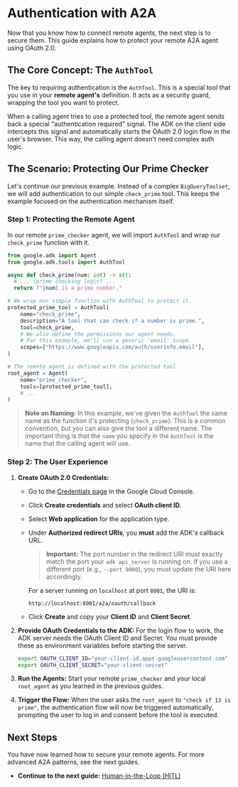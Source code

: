 # Authentication with A2A

Now that you know how to connect remote agents, the next step is to secure
them. This guide explains how to protect your remote A2A agent using OAuth 2.0.

## The Core Concept: The `AuthTool`

The key to requiring authentication is the `AuthTool`. This is a special tool
that you use in your **remote agent's** definition. It acts as a security
guard, wrapping the tool you want to protect.

When a calling agent tries to use a protected tool, the remote agent sends back
a special "authentication required" signal. The ADK on the client side
intercepts this signal and automatically starts the OAuth 2.0 login flow in the
user's browser. This way, the calling agent doesn't need complex auth logic.

## The Scenario: Protecting Our Prime Checker

Let's continue our previous example. Instead of a complex `BigQueryToolset`, we
will add authentication to our simple `check_prime` tool. This keeps the example
focused on the authentication mechanism itself.

### Step 1: Protecting the Remote Agent

In our remote `prime_checker` agent, we will import `AuthTool` and wrap our
`check_prime` function with it.

```python title="my_prime_agent/agent.py"
from google.adk import Agent
from google.adk.tools import AuthTool

async def check_prime(num: int) -> str:
  # ... (prime checking logic) ...
  return f"{num} is a prime number."

# We wrap our simple function with AuthTool to protect it.
protected_prime_tool = AuthTool(
    name="check_prime",
    description="A tool that can check if a number is prime.",
    tool=check_prime,
    # We also define the permissions our agent needs.
    # For this example, we'll use a generic 'email' scope.
    scopes=["https://www.googleapis.com/auth/userinfo.email"],
)

# The remote agent is defined with the protected tool.
root_agent = Agent(
    name="prime_checker",
    tools=[protected_prime_tool],
    # ...
)
```

> **Note on Naming:** In this example, we've given the `AuthTool` the same name
> as the function it's protecting (`check_prime`). This is a common convention,
> but you can also give the tool a different name. The important thing is that
> the `name` you specify in the `AuthTool` is the name that the calling agent
> will use.

### Step 2: The User Experience

1.  **Create OAuth 2.0 Credentials:**

    - Go to the [Credentials page](https://console.cloud.google.com/apis/credentials) in the Google Cloud Console.
    - Click **Create credentials** and select **OAuth client ID**.
    - Select **Web application** for the application type.
    - Under **Authorized redirect URIs**, you **must** add the ADK's callback URL.

      > **Important:** The port number in the redirect URI must exactly match the port your `adk api_server` is running on. If you use a different port (e.g., `--port 9000`), you must update the URI here accordingly.

      For a server running on `localhost` at port `8001`, the URI is:
      ```
      http://localhost:8001/a2a/oauth/callback
      ```
    - Click **Create** and copy your **Client ID** and **Client Secret**.

2.  **Provide OAuth Credentials to the ADK:** For the login flow to work, the
    ADK server needs the OAuth Client ID and Secret. You must provide these as
    environment variables before starting the server.

    ```bash
    export OAUTH_CLIENT_ID="your-client-id.apps.googleusercontent.com"
    export OAUTH_CLIENT_SECRET="your-client-secret"
    ```

3.  **Run the Agents:** Start your remote `prime_checker` and your local
    `root_agent` as you learned in the previous guides.

4.  **Trigger the Flow:** When the user asks the `root_agent` to
    `"check if 13 is prime"`, the authentication flow will now be triggered
    automatically, prompting the user to log in and consent before the tool is
    executed.

## Next Steps

You have now learned how to secure your remote agents. For more advanced A2A
patterns, see the next guides.

- **Continue to the next guide:** [Human-in-the-Loop (HITL)](./human-in-the-loop.md)

